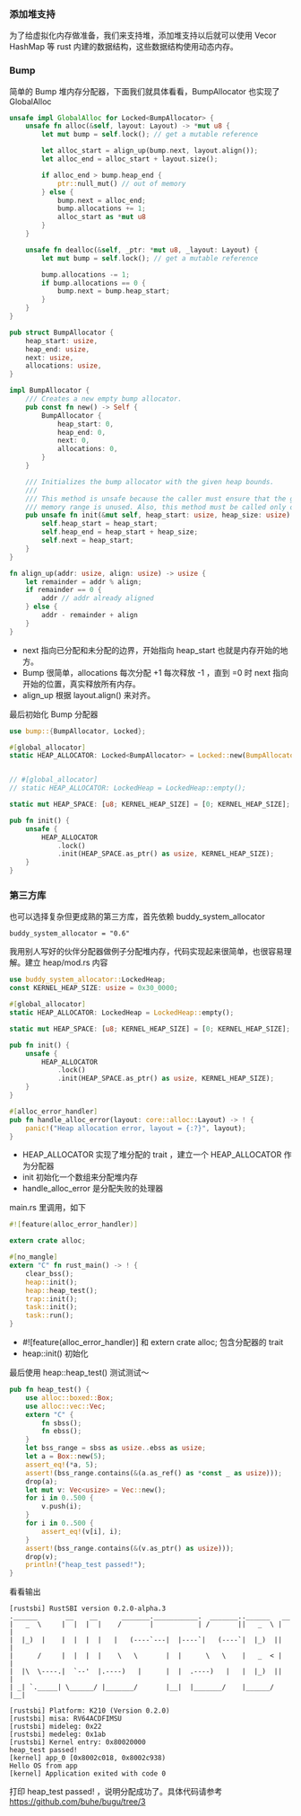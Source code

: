 ### 添加堆支持

为了给虚拟化内存做准备，我们来支持堆，添加堆支持以后就可以使用 Vecor HashMap 等 rust 内建的数据结构，这些数据结构使用动态内存。

### Bump

简单的 Bump 堆内存分配器，下面我们就具体看看，BumpAllocator 也实现了 GlobalAlloc 

```rust
unsafe impl GlobalAlloc for Locked<BumpAllocator> {
    unsafe fn alloc(&self, layout: Layout) -> *mut u8 {
        let mut bump = self.lock(); // get a mutable reference

        let alloc_start = align_up(bump.next, layout.align());
        let alloc_end = alloc_start + layout.size();

        if alloc_end > bump.heap_end {
            ptr::null_mut() // out of memory
        } else {
            bump.next = alloc_end;
            bump.allocations += 1;
            alloc_start as *mut u8
        }
    }

    unsafe fn dealloc(&self, _ptr: *mut u8, _layout: Layout) {
        let mut bump = self.lock(); // get a mutable reference

        bump.allocations -= 1;
        if bump.allocations == 0 {
            bump.next = bump.heap_start;
        }
    }
}

pub struct BumpAllocator {
    heap_start: usize,
    heap_end: usize,
    next: usize,
    allocations: usize,
}

impl BumpAllocator {
    /// Creates a new empty bump allocator.
    pub const fn new() -> Self {
        BumpAllocator {
            heap_start: 0,
            heap_end: 0,
            next: 0,
            allocations: 0,
        }
    }

    /// Initializes the bump allocator with the given heap bounds.
    ///
    /// This method is unsafe because the caller must ensure that the given
    /// memory range is unused. Also, this method must be called only once.
    pub unsafe fn init(&mut self, heap_start: usize, heap_size: usize) {
        self.heap_start = heap_start;
        self.heap_end = heap_start + heap_size;
        self.next = heap_start;
    }
}

fn align_up(addr: usize, align: usize) -> usize {
    let remainder = addr % align;
    if remainder == 0 {
        addr // addr already aligned
    } else {
        addr - remainder + align
    }
}
```

- next 指向已分配和未分配的边界，开始指向 heap_start 也就是内存开始的地方。
- Bump 很简单，allocations 每次分配 +1 每次释放 -1 ，直到 =0 时 next 指向开始的位置，真实释放所有内存。
- align_up 根据 layout.align() 来对齐。

最后初始化 Bump 分配器

```rust
use bump::{BumpAllocator, Locked};

#[global_allocator]
static HEAP_ALLOCATOR: Locked<BumpAllocator> = Locked::new(BumpAllocator::new());


// #[global_allocator]
// static HEAP_ALLOCATOR: LockedHeap = LockedHeap::empty();

static mut HEAP_SPACE: [u8; KERNEL_HEAP_SIZE] = [0; KERNEL_HEAP_SIZE];

pub fn init() {
    unsafe {
        HEAP_ALLOCATOR
            .lock()
            .init(HEAP_SPACE.as_ptr() as usize, KERNEL_HEAP_SIZE);
    }
}
```

### 第三方库

也可以选择复杂但更成熟的第三方库，首先依赖 buddy_system_allocator 

```
buddy_system_allocator = "0.6"
```

我用别人写好的伙伴分配器做例子分配堆内存，代码实现起来很简单，也很容易理解。建立 heap/mod.rs 内容

```rust
use buddy_system_allocator::LockedHeap;
const KERNEL_HEAP_SIZE: usize = 0x30_0000;

#[global_allocator]
static HEAP_ALLOCATOR: LockedHeap = LockedHeap::empty();

static mut HEAP_SPACE: [u8; KERNEL_HEAP_SIZE] = [0; KERNEL_HEAP_SIZE];

pub fn init() {
    unsafe {
        HEAP_ALLOCATOR
            .lock()
            .init(HEAP_SPACE.as_ptr() as usize, KERNEL_HEAP_SIZE);
    }
}

#[alloc_error_handler]
pub fn handle_alloc_error(layout: core::alloc::Layout) -> ! {
    panic!("Heap allocation error, layout = {:?}", layout);
}
```

- HEAP_ALLOCATOR 实现了堆分配的 trait ，建立一个 HEAP_ALLOCATOR 作为分配器
- init 初始化一个数组来分配堆内存
- handle_alloc_error 是分配失败的处理器

main.rs 里调用，如下

```rust
#![feature(alloc_error_handler)]

extern crate alloc;

#[no_mangle]
extern "C" fn rust_main() -> ! {
    clear_bss();
    heap::init();
    heap::heap_test();
    trap::init();
    task::init();
    task::run();
}
```

- #![feature(alloc_error_handler)] 和 extern crate alloc; 包含分配器的 trait 
- heap::init() 初始化

最后使用 heap::heap_test() 测试测试～

```rust
pub fn heap_test() {
    use alloc::boxed::Box;
    use alloc::vec::Vec;
    extern "C" {
        fn sbss();
        fn ebss();
    }
    let bss_range = sbss as usize..ebss as usize;
    let a = Box::new(5);
    assert_eq!(*a, 5);
    assert!(bss_range.contains(&(a.as_ref() as *const _ as usize)));
    drop(a);
    let mut v: Vec<usize> = Vec::new();
    for i in 0..500 {
        v.push(i);
    }
    for i in 0..500 {
        assert_eq!(v[i], i);
    }
    assert!(bss_range.contains(&(v.as_ptr() as usize)));
    drop(v);
    println!("heap_test passed!");
}
```

看看输出

```
[rustsbi] RustSBI version 0.2.0-alpha.3
.______       __    __      _______.___________.  _______..______   __
|   _  \     |  |  |  |    /       |           | /       ||   _  \ |  |
|  |_)  |    |  |  |  |   |   (----`---|  |----`|   (----`|  |_)  ||  |
|      /     |  |  |  |    \   \       |  |      \   \    |   _  < |  |
|  |\  \----.|  `--'  |.----)   |      |  |  .----)   |   |  |_)  ||  |
| _| `._____| \______/ |_______/       |__|  |_______/    |______/ |__|

[rustsbi] Platform: K210 (Version 0.2.0)
[rustsbi] misa: RV64ACDFIMSU
[rustsbi] mideleg: 0x22
[rustsbi] medeleg: 0x1ab
[rustsbi] Kernel entry: 0x80020000
heap_test passed!
[kernel] app_0 [0x8002c018, 0x8002c938)
Hello OS from app
[kernel] Application exited with code 0
```

打印 heap_test passed! ，说明分配成功了。具体代码请参考 https://github.com/buhe/bugu/tree/3 

